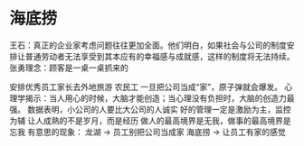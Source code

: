 # 海底捞
王石：真正的企业家考虑问题往往更加全面。他们明白，如果社会与公司的制度安排让普通劳动者无法享受到其本应有的幸福感与成就感，这样的制度将无法持续。
张勇理念：顾客是一桌一桌抓来的

安排优秀员工家长去外地旅游
农民工 一旦把公司当成“家”，原子弹就会爆发。
心理学揭示：当人用心的时候，大脑才能创造；当心理没有负担时，大脑的创造力最强。
数据表明，小公司的人要比大公司的人诚实
好的管理一定是激励为主，监控为辅
让人成熟的不是岁月，而是经历
做人的最高境界是无我，做事的最高境界是忘我
有意思的现象：
    龙湖   -> 员工别把公司当成家
    海底捞 -> 让员工有家的感觉

